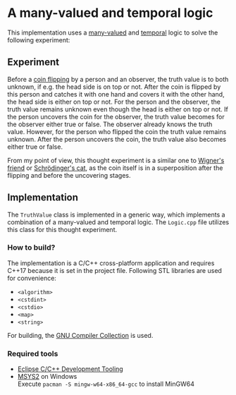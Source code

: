 # A many-valued and temporal logic

This implementation uses a [many-valued](https://en.wikipedia.org/wiki/Many-valued_logic) and [temporal](https://en.wikipedia.org/wiki/Temporal_logic) logic to solve the following experiment:

## Experiment
Before a [coin flipping](https://en.wikipedia.org/wiki/Coin_flipping) by a person and an observer, the truth value is to both unknown, if e.g. the head side is on top or not. After the coin is flipped by this person and catches it with one hand and covers it with the other hand, the head side is either on top or not. For the person and the observer, the truth value remains unknown even though the head is either on top or not. If the person uncovers the coin for the observer, the truth value becomes for the observer either true or false. The observer already knows the truth value. However, for the person who flipped the coin the truth value remains unknown. After the person uncovers the coin, the truth value also becomes either true or false.  
  
From my point of view, this thought experiment is a similar one to [Wigner's friend](https://en.wikipedia.org/wiki/Wigner%27s_friend) or [Schrödinger's cat](https://en.wikipedia.org/wiki/Schr%C3%B6dinger%27s_cat), as the coin itself is in a superposition after the flipping and before the uncovering stages.

## Implementation

The `TruthValue` class is implemented in a generic way, which implements a combination of a many-valued and temporal logic. The `Logic.cpp` file utilizes this class for this thought experiment.

### How to build?

The implementation is a C/C++ cross-platform application and requires C++17 because it is set in the project file. Following STL libraries are used for convenience:

- `<algorithm>`
- `<cstdint>`
- `<cstdio>`
- `<map>`
- `<string>`

For building, the [GNU Compiler Collection](https://gcc.gnu.org/) is used.

### Required tools
- [Eclipse C/C++ Development Tooling](https://projects.eclipse.org/projects/tools.cdt)
- [MSYS2](https://www.msys2.org/) on Windows  
  Execute `pacman -S mingw-w64-x86_64-gcc` to install MinGW64
